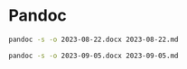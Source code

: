 # Pandoc

```bash
pandoc -s -o 2023-08-22.docx 2023-08-22.md
```

```bash
pandoc -s -o 2023-09-05.docx 2023-09-05.md
```